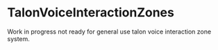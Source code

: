 # TalonVoiceInteractionZones
Work in progress not ready for general use talon voice interaction zone system.
